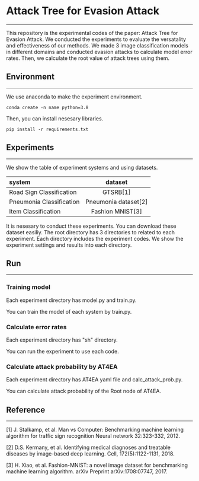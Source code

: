 # Attack Tree for Evasion Attack
- - -
This repository is the experimental codes of the paper: Attack Tree for Evasion Attack.
We conducted the experiments to evaluate the versatality and effectiveness of our methods.
We made 3 image classification models in different domains and conducted evasion attacks to calculate model error rates.
Then, we calculate the root value of attack trees using them.


## Environment
- - -
We use anaconda to make the experiment environment.
```
conda create -n name python=3.8
```
Then, you can install nesesary libraries.
```
pip install -r requirements.txt
```

## Experiments
- - -
We show the table of experiment systems and using datasets.

| system                    | dataset               |
|:--------------------------|:---------------------:|
| Road Sign Classification  | GTSRB[1]              |
| Pneumonia Classification  | Pneumonia dataset[2]  |
| Item Classification       | Fashion MNIST[3]      |

It is nesesary to conduct these experiments.
You can download these dataset easiliy.
The root directory has 3 directories to related to each experiment.
Each directory includes the experiment codes.
We show the experiment settings and results into each directory.


## Run
- - -
### Training model
Each experiment directory has model.py and train.py.

You can train the model of each system by train.py.

### Calculate error rates
Each experiment directory has "sh" directory.

You can run the experiment to use each code.

### Calculate attack probability by AT4EA
Each experiment directory has AT4EA yaml file and calc_attack_prob.py.

You can calculate attack probability of the Root node of AT4EA.

## Reference
- - -
[1] J. Stalkamp, et al. Man vs Computer: Benchmarking machine learning algorithm for traffic sign recognition Neural network 32:323-332, 2012.

[2] D.S. Kermany, et al. Identifying medical diagnoses and treatable diseases by image-based deep learning. Cell, 172(5):1122-1131, 2018.

[3] H. Xiao, et al. Fashion-MNIST: a novel image dataset for benchmarking machine learning algorithm. arXiv Preprint arXiv:1708:07747, 2017.

